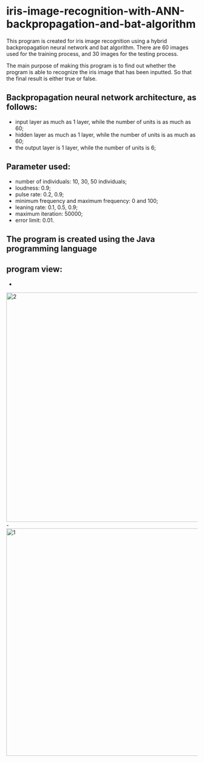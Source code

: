 # iris-image-recognition-with-ANN-backpropagation-and-bat-algorithm
This program is created for iris image recognition using a hybrid backpropagation neural network and bat algorithm. 
There are 60 images used for the training process, and 30 images for the testing process.

The main purpose of making this program is to find out whether the program is able to recognize the iris image that has been inputted. 
So that the final result is either true or false.

## Backpropagation neural network architecture, as follows:
- input layer as much as 1 layer, while the number of units is as much as 60;
- hidden layer as much as 1 layer, while the number of units is as much as 60;
- the output layer is 1 layer, while the number of units is 6;

## Parameter used:
- number of individuals: 10, 30, 50 individuals;
- loudness: 0.9;
- pulse rate: 0.2, 0.9;
- minimum frequency and maximum frequency: 0 and 100;
- leaning rate: 0.1, 0.5, 0.9;
- maximum iteration: 50000;
- error limit: 0.01.


## The program is created using the Java programming language

## program view:
- 
<img width="604" alt="2" src="https://user-images.githubusercontent.com/90967773/143388050-6be5f9a3-ba61-45e6-a618-e910580cc2a6.png">
-
<img width="599" alt="1" src="https://user-images.githubusercontent.com/90967773/143388186-2b4c22cd-c505-4245-8ca6-4791fa60dd14.png">

